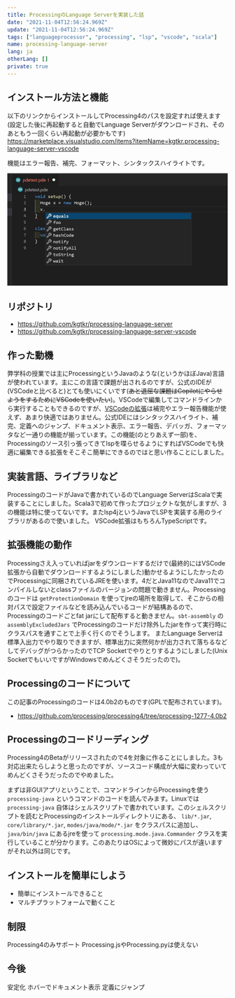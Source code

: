 ```yaml
---
title: ProcessingのLanguage Serverを実装した話
date: "2021-11-04T12:56:24.969Z"
update: "2021-11-04T12:56:24.969Z"
tags: ["languageprocessor", "processing", "lsp", "vscode", "scala"]
name: processing-language-server
lang: ja
otherLang: []
private: true
---
```


## インストール方法と機能
以下のリンクからインストールしてProcessing4のパスを設定すれば使えます(設定した後に再起動すると自動でLanguage Serverがダウンロードされ、そのあともう一回くらい再起動が必要かもです)
https://marketplace.visualstudio.com/items?itemName=kgtkr.processing-language-server-vscode

機能はエラー報告、補完、フォーマット、シンタックスハイライトです。

![screenshot](image.jpg)

## リポジトリ
* https://github.com/kgtkr/processing-language-server
* https://github.com/kgtkr/processing-language-server-vscode

## 作った動機
弊学科の授業では主にProcessingというJavaのような(というかほぼJava)言語が使われています。主にこの言語で課題が出されるのですが、公式のIDEが(VSCodeと比べると)とても使いにくいです(~~あと退屈な課題はCopilotにやらせようをするためにVSCodeを使いたい~~)。VSCodeで編集してコマンドラインから実行することもできるのですが、[VSCodeの拡張](https://marketplace.visualstudio.com/items?itemName=Luke-zhang-04.processing-vscode)は補完やエラー報告機能が使えず、あまり快適ではありません。公式IDEにはシンタックスハイライト、補完、定義へのジャンプ、ドキュメント表示、エラー報告、デバッガ、フォーマッタなど一通りの機能が揃っています。この機能(のとりあえず一部)を、Processingのソース引っ張ってきてlspを喋らせるようにすればVSCodeでも快適に編集できる拡張をそこそこ簡単にできるのではと思い作ることにしました。

## 実装言語、ライブラリなど
ProcessingのコードがJavaで書かれているのでLanguage ServerはScalaで実装することにしました。Scala3で初めて作ったプロジェクトな気がしますが、3の機能は特に使ってないです。またlsp4jというJavaでLSPを実装する用のライブラリがあるので使いました。
VSCode拡張はもちろんTypeScriptです。

## 拡張機能の動作
Processingさえ入っていればjarをダウンロードするだけで(最終的にはVSCode拡張から自動でダウンロードするようにしました)動かせるようにしたかったのでProcessingに同梱されているJREを使います。4だとJava11なのでJava11でコンパイルしないとclassファイルのバージョンの問題で動きません。Processingのコードは `getProtectionDomain` を使ってjreの場所を取得して、そこからの相対パスで設定ファイルなどを読み込んでいるコードが結構あるので、Processingのコードごとfat jarにして配布すると動きません。`sbt-assembly` の `assemblyExcludedJars` でProcessingのコードだけ除外したjarを作って実行時にクラスパスを通すことで上手く行くのでそうします。
またLanguage Serverは標準入出力でやり取りできますが、標準出力に突然何かが出力されて落ちるなどしてデバッグがつらかったのでTCP Socketでやりとりするようにしました(Unix SocketでもいいですがWindowsでめんどくさそうだったので)。

## Processingのコードについて
この記事のProcessingのコードは4.0b2のものです(GPLで配布されています)。
* https://github.com/processing/processing4/tree/processing-1277-4.0b2

## Processingのコードリーディング
Processing4のBetaがリリースされたので4を対象に作ることにしました。3も対応出来たらしようと思ったのですが、ソースコード構成が大幅に変わっていてめんどくさそうだったのでやめました。

まずは非GUIアプリということで、コマンドラインからProcessingを使う `processing-java` というコマンドのコードを読んでみます。Linuxでは `processing-java` 自体はシェルスクリプトで書かれています。このシェルスクリプトを読むとProcessingのインストールディレクトリにある、 `lib/*.jar`, `core/library/*.jar`, `modes/java/mode/*.jar` をクラスパスに追加し、 `java/bin/java` にあるjreを使って `processing.mode.java.Commander` クラスを実行していることが分かります。このあたりはOSによって微妙にパスが違いますがそれ以外は同じです。




## インストールを簡単にしよう
* 簡単にインストールできること
* マルチプラットフォームで動くこと

## 制限
Processing4のみサポート
Processing.jsやProcessing.pyは使えない

## 今後
安定化
ホバーでドキュメント表示
定義にジャンプ
